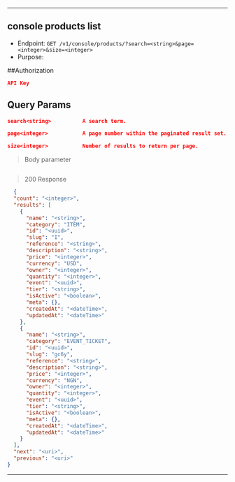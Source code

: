 
----------------------------------------------------------------------------------
## console products list
* Endpoint: `GET /v1/console/products/?search=<string>&page=<integer>&size=<integer>`
* Purpose: 

##Authorization

```json
API Key
```

## Query Params

```json
search<string>          A search term.

page<integer>           A page number within the paginated result set.

size<integer>           Number of results to return per page.
```
> Body parameter

```json

```
> 200 Response

```json
  {
  "count": "<integer>",
  "results": [
    {
      "name": "<string>",
      "category": "ITEM",
      "id": "<uuid>",
      "slug": "I",
      "reference": "<string>",
      "description": "<string>",
      "price": "<integer>",
      "currency": "USD",
      "owner": "<integer>",
      "quantity": "<integer>",
      "event": "<uuid>",
      "tier": "<string>",
      "isActive": "<boolean>",
      "meta": {},
      "createdAt": "<dateTime>",
      "updatedAt": "<dateTime>"
    },
    {
      "name": "<string>",
      "category": "EVENT_TICKET",
      "id": "<uuid>",
      "slug": "gc6y",
      "reference": "<string>",
      "description": "<string>",
      "price": "<integer>",
      "currency": "NGN",
      "owner": "<integer>",
      "quantity": "<integer>",
      "event": "<uuid>",
      "tier": "<string>",
      "isActive": "<boolean>",
      "meta": {},
      "createdAt": "<dateTime>",
      "updatedAt": "<dateTime>"
    }
  ],
  "next": "<uri>",
  "previous": "<uri>"
}
```
----------------------------------------------------------------------------------